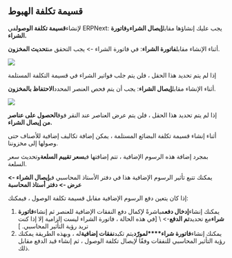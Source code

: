 ## قسيمة تكلفة الهبوط

لإنشاء**قسيمة تكلفة الوصول**في ERPNext: يجب عليك إنشاؤها مقابل**إيصال الشراء**و**فاتورة الشراء.**

أثناء الإنشاء مقابل**فاتورة الشراء**: في فاتورة الشراء -> يجب التحقق من**تحديث المخزون**.

![](https://docs.erpnext.com/files/z3sBK9F.png)

إذا لم يتم تحديد هذا الحقل ، فلن يتم جلب فواتير الشراء في قسيمة التكلفة المستلمة

أثناء الإنشاء مقابل**إيصال الشراء**: يجب أن يتم فحص العنصر المحدد**الاحتفاظ بالمخزون**.

![](https://docs.erpnext.com/files/vEwpm61.png)

إذا لم يتم تحديد هذا الحقل ، فلن يتم عرض العناصر عند النقر فوق**الحصول على عناصر من إيصال الشراء.**

أثناء إنشاء قسيمة تكلفة البضائع المستلمة ، يمكن إضافة تكاليف إضافية للأصناف حتى وصولها إلى مخزوننا.

بمجرد إضافة هذه الرسوم الإضافية ، تتم إضافتها في**سعر تقييم السلعة**وتحديث سعر السلعة.

يمكنك تتبع تأثير الرسوم الإضافية هذا في دفتر الأستاذ المحاسبي في**إيصال الشراء -> عرض -> دفتر أستاذ المحاسبة**

إذا كان يتعين دفع الرسوم الإضافية مقابل قسيمة تكلفة الوصول ، فيمكنك:

1. يمكنك إنشاء**إدخال دفع**مباشرةً لإكمال دفع النفقات الإضافية للعنصر ثم إنشاء**فاتورة شراء**مع تحديد**تم الدفع**-> \ [في هذه الحالة ، فاتورة الشراء ليست إلزامية إلا إذا كنت تريد رؤية التأثير المحاسبي. \]
2. يمكنك إنشاء**فاتورة شراء****لمورّد**يتم تكبد**نفقات إضافية**له ، وبهذه الطريقة يمكنك رؤية التأثير المحاسبي للنفقات وفقًا لإيصال تكلفة الوصول ، ثم إنشاء قيد الدفع مقابل ذلك.